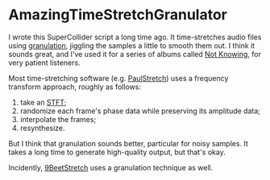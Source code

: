 # AmazingTimeStretchGranulator

I wrote this SuperCollider script a long time ago.  It time-stretches audio files using [granulation](https://en.wikipedia.org/wiki/Granular_synthesis), jiggling the samples a little to smooth them out.  I think it sounds great, and I've used it for a series of albums called [Not Knowing](https://alexness.bandcamp.com/album/not-knowing), for very patient listeners.

Most time-stretching software (e.g. [PaulStretch](http://hypermammut.sourceforge.net/paulstretch/)) uses a frequency transform approach, roughly as follows:

1. take an [STFT](https://en.wikipedia.org/wiki/Short-time_Fourier_transform);
2. randomize each frame's phase data while preserving its amplitude data;
3. interpolate the frames;
4. resynthesize.

But I think that granulation sounds better, particular for noisy samples.  It takes a long time to generate high-quality output, but that's okay.

Incidently, [9BeetStretch](http://www.xn--lyf-yla.com/) uses a granulation technique as well.
